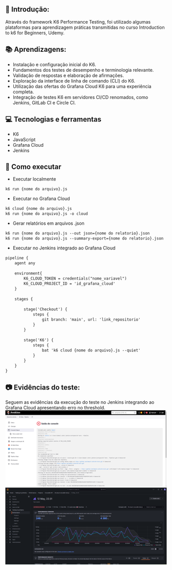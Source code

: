 ## 🚀 Introdução:

Através do framework K6 Performance Testing, foi utilizado algumas plataformas para aprendizagem práticas transmitidas no curso Introduction to k6 for Beginners, Udemy.

## 📚 Aprendizagens:
- Instalação e configuração inicial do K6.
- Fundamentos dos testes de desempenho e terminologia relevante.
- Validação de respostas e elaboração de afirmações.
- Exploração da interface de linha de comando (CLI) do K6.
- Utilização das ofertas do Grafana Cloud K6 para uma experiência completa.
- Integração de testes K6 em servidores CI/CD renomados, como Jenkins, GitLab CI e Circle CI.

## 💻 Tecnologias e ferramentas
- K6
- JavaScript
- Grafana Cloud
- Jenkins

## 🤖 Como executar
- Executar localmente

```
k6 run {nome do arquivo}.js
```

- Executar no Grafana Cloud

```
k6 cloud {nome do arquivo}.js
k6 run {nome do arquivo}.js -o cloud  
```

- Gerar relatórios em arquivos .json

```
k6 run {nome do arquivo}.js --out json={nome do relatorio}.json
k6 run {nome do arquivo}.js --summary-export={nome do relatorio}.json
```

- Executar no Jenkins integrado ao Grafana Cloud
```
pipeline {
    agent any

    environment{
        K6_CLOUD_TOKEN = credentials("nome_variavel")
        K6_CLOUD_PROJECT_ID = 'id_grafana_cloud'
    }

    stages {
        
        stage('Checkout') {
            steps {
                git branch: 'main', url: 'link_repositorio'
            }
        }
        
        stage('K6') {
            steps {
                bat 'k6 cloud {nome do arquivo}.js --quiet'
            }
        }
    }
}
```

## 📷 Evidências do teste:
Seguem as evidências da execução do teste no Jenkins integrando ao Grafana Cloud apresentando erro no threshold.
![alt text](image-1.png)
![alt text](image.png)